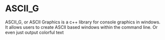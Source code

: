 # ASCII_G
ASCII_G, or ASCII Graphics is a c++ library for console graphics in windows. 
It allows users to create ASCII based windows within the command line. Or even
just output colorful text
